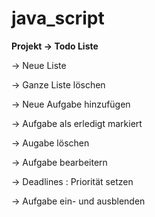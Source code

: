 # java_script

**Projekt -> Todo Liste**

-> Neue Liste 

-> Ganze Liste löschen

-> Neue Aufgabe hinzufügen

-> Aufgabe als erledigt markiert

-> Augabe löschen

-> Aufgabe bearbeitern

-> Deadlines : Priorität setzen

-> Aufgabe ein- und ausblenden
